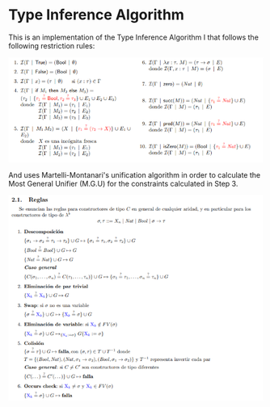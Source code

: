 # Type Inference Algorithm

This is an implementation of the Type Inference Algorithm I that follows the following restriction rules:

<img src=restriction_gen_rules.png>

And uses Martelli-Montanari's unification algorithm in order to calculate the Most General Unifier (M.G.U) for the constraints calculated in Step 3.

<img src=unification_rules.png>
